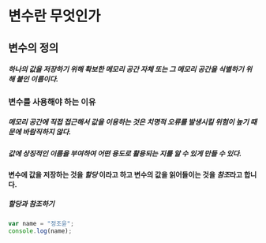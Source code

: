변수란 무엇인가
==============

## 변수의 정의
##### 하나의 값을 저장하기 위해 확보한 메모리 공간 자체 또는 그 메모리 공간을 식별하기 위해 붙인 이름이다.

### 변수를 사용해야 하는 이유
##### 메모리 공간에 직접 접근해서 값을 이용하는 것은 *치명적 오류*를 발생시킬 위험이 높기 때문에 바람직하지 않다.
##### 값에 상징적인 이름을 부여하여 어떤 용도로 활용되는 지를 알 수 있게 만들 수 있다.

#### 변수에 값을 저장하는 것을 *할당* 이라고 하고 변수의 값을 읽어들이는 것을 *참조*라고 합니다.

##### 할당과 참조하기
```javascript
var name = "정조윤";
console.log(name);
```

